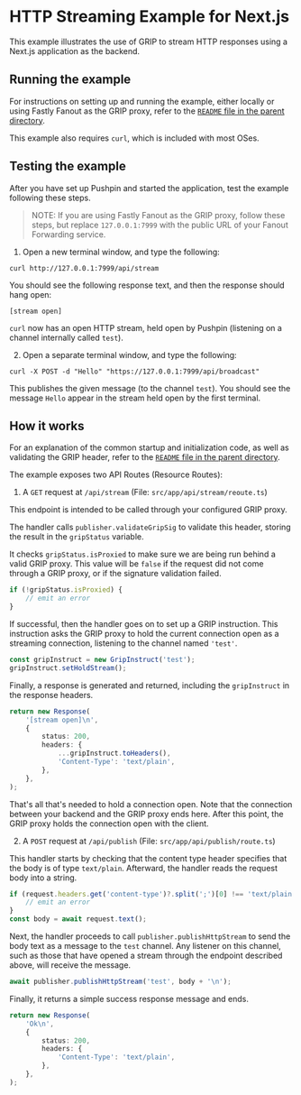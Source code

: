 # HTTP Streaming Example for Next.js

This example illustrates the use of GRIP to stream HTTP responses
using a Next.js application as the backend.

## Running the example

For instructions on setting up and running the example, either locally or using
Fastly Fanout as the GRIP proxy, refer to the [`README` file in the parent directory](../).

This example also requires `curl`, which is included with most OSes.

## Testing the example

After you have set up Pushpin and started the application, test the example
following these steps.

> NOTE: If you are using Fastly Fanout as the GRIP proxy, follow these steps, but
replace `127.0.0.1:7999` with the public URL of your Fanout Forwarding service.

1. Open a new terminal window, and type the following:

```
curl http://127.0.0.1:7999/api/stream
```

You should see the following response text, and then the response should hang open:
```
[stream open]
```

`curl` now has an open HTTP stream, held open by Pushpin (listening on a channel internally called `test`).

2. Open a separate terminal window, and type the following:

```
curl -X POST -d "Hello" "https://127.0.0.1:7999/api/broadcast"
```

This publishes the given message (to the channel `test`).  You should see the message `Hello`
appear in the stream held open by the first terminal.

## How it works

For an explanation of the common startup and initialization code, as well as
validating the GRIP header, refer to the [`README` file in the parent
directory](../README.md#description-of-common-code-between-the-examples).

The example exposes two API Routes (Resource Routes):

1. A `GET` request at `/api/stream` (File: `src/app/api/stream/reoute.ts`)

This endpoint is intended to be called through your configured GRIP proxy.

The handler calls `publisher.validateGripSig` to validate this header, storing the result in
the `gripStatus` variable.

It checks `gripStatus.isProxied` to make sure we are being run behind a valid
GRIP proxy. This value will be `false` if the request did not come through a GRIP proxy,
or if the signature validation failed.

```typescript
if (!gripStatus.isProxied) {
    // emit an error
}
```

If successful, then the handler goes on to set up a GRIP instruction.
This instruction asks the GRIP proxy to hold the current connection open
as a streaming connection, listening to the channel named `'test'`.

```typescript
const gripInstruct = new GripInstruct('test');
gripInstruct.setHoldStream();
```

Finally, a response is generated and returned, including the
`gripInstruct` in the response headers.

```typescript
return new Response(
    '[stream open]\n',
    {
        status: 200,
        headers: {
            ...gripInstruct.toHeaders(),
            'Content-Type': 'text/plain',
        },
    },
);
```

That's all that's needed to hold a connection open. Note that the connection between
your backend and the GRIP proxy ends here. After this point, the GRIP proxy holds the
connection open with the client.

2. A `POST` request at `/api/publish` (File: `src/app/api/publish/route.ts`)

This handler starts by checking that the content type header specifies that the body
is of type `text/plain`. Afterward, the handler reads the request body into a string.

```typescript
if (request.headers.get('content-type')?.split(';')[0] !== 'text/plain') {
    // emit an error
}
const body = await request.text();
```

Next, the handler proceeds to call `publisher.publishHttpStream` to send the
body text as a message to the `test` channel. Any listener on this channel,
such as those that have opened a stream through the endpoint described above,
will receive the message.

```typescript
await publisher.publishHttpStream('test', body + '\n');
```

Finally, it returns a simple success response message and ends.

```typescript
return new Response(
    'Ok\n',
    {
        status: 200,
        headers: {
            'Content-Type': 'text/plain',
        },
    },
);
```
